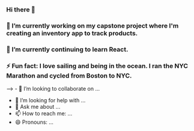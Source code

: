 ### Hi there 👋


### 🔭 I’m currently working on my capstone project where I'm creating an inventory app to track products.
### 🌱 I’m currently continuing to learn React. 
### ⚡ Fun fact: I love sailing and being in the ocean. I ran the NYC Marathon and cycled from Boston to NYC. 

--> - 👯 I’m looking to collaborate on ...
- 🤔 I’m looking for help with ...
- 💬 Ask me about ...
- 📫 How to reach me: ...
- 😄 Pronouns: ...
